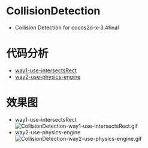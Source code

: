 # CollisionDetection
* Collision Detection for cocos2d-x-3.4final


# 代码分析
* [way1-use-intersectsRect](https://github.com/cheyiliu/All-in-One/wiki/cocos2d-x-3.3-019-%E7%A2%B0%E6%92%9E%E6%A3%80%E6%B5%8B1-%E5%88%A4%E6%96%AD%E7%9F%A9%E5%BD%A2%E5%8C%BA%E5%9F%9F%E6%98%AF%E5%90%A6%E6%9C%89%E7%9B%B8%E4%BA%A4)
* [way2-use-physics-engine](https://github.com/cheyiliu/All-in-One/wiki/cocos2d-x-3.3-020-%E7%A2%B0%E6%92%9E%E6%A3%80%E6%B5%8B2-%E5%88%A9%E7%94%A8%E7%89%A9%E7%90%86%E5%BC%95%E6%93%8E)

# 效果图
* way1-use-intersectsRect   
![CollisionDetection-way1-use-intersectsRect.gif](https://github.com/cheyiliu/All-in-One/blob/master/res/cocos2d/CollisionDetection-way1-use-intersectsRect.gif)
* way2-use-physics-engine   
![CollisionDetection-way2-use-physics-engine.gif](https://github.com/cheyiliu/All-in-One/blob/master/res/cocos2d/CollisionDetection-way2-use-physics-engine.gif)

